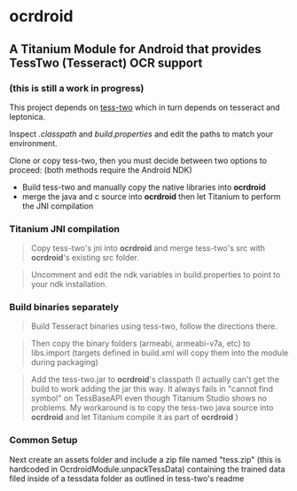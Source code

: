 # ocrdroid #

## A Titanium Module for Android that provides TessTwo (Tesseract) OCR support ##

### (this is still a work in progress) ###

This project depends on [tess-two](https://github.com/rmtheis/tess-two) which in turn depends on tesseract and leptonica.

Inspect *.classpath* and *build.properties* and edit the paths to match your environment.

Clone or copy tess-two, then you must decide between two options to proceed: (both methods require the Android NDK)

 - Build tess-two and manually copy the native libraries into **ocrdroid**
 - merge the java and c source into **ocrdroid** then let Titanium to perform the JNI compilation

### Titanium JNI compilation ###
>Copy tess-two's jni into **ocrdroid** and merge tess-two's src with **ocrdroid**'s existing src folder.

>Uncomment and edit the ndk variables in build.properties to point to your ndk installation.

### Build binaries separately ###
>Build Tesseract binaries using tess-two, follow the directions there.

>Then copy the binary folders (armeabi, armeabi-v7a, etc) to libs.import (targets defined in build.xml will copy them into the module during packaging)

>Add the tess-two.jar to **ocrdroid**'s classpath (I actually can't get the build to work adding the jar this way. It always fails in "cannot find symbol" on TessBaseAPI even though Titanium Studio shows no problems. My workaround is to copy the tess-two java source into **ocrdroid** and let Titanium compile it as part of **ocrdroid** )

### Common Setup ###
Next create an assets folder and include a zip file named "tess.zip" (this is hardcoded in OcrdroidModule.unpackTessData) containing the trained data filed inside of a tessdata folder as outlined in tess-two's readme 
